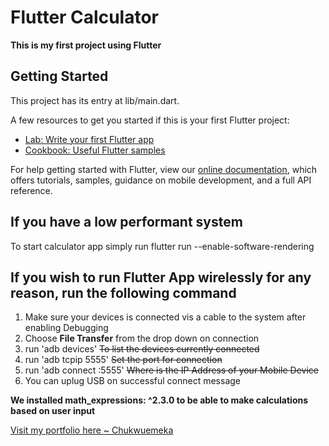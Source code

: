 # Flutter Calculator

**This is my first project using Flutter**

## Getting Started

This project has its entry at lib/main.dart.

A few resources to get you started if this is your first Flutter project:

- [Lab: Write your first Flutter app](https://flutter.dev/docs/get-started/codelab)
- [Cookbook: Useful Flutter samples](https://flutter.dev/docs/cookbook)

For help getting started with Flutter, view our
[online documentation](https://flutter.dev/docs), which offers tutorials,
samples, guidance on mobile development, and a full API reference.

## If you have a low performant system

To start calculator app simply run flutter run --enable-software-rendering

## If you wish to run Flutter App wirelessly for any reason, run the following command

1. Make sure your devices is connected vis a cable to the system after enabling Debugging
2. Choose **File Transfer** from the drop down on connection
3. run 'adb devices' ~~To list the devices currently connected~~
4. run 'adb tcpip 5555' ~~Set the port for connection~~
5. run 'adb connect <ip>:5555' ~~Where <ip> is the IP Address of your Mobile Device~~
6. You can uplug USB on successful connect message

**We installed **math_expressions: ^2.3.0** to be able to make calculations based on user input**

[Visit my portfolio here ~ Chukwuemeka](https://chukwuemeka.vercel.app)

